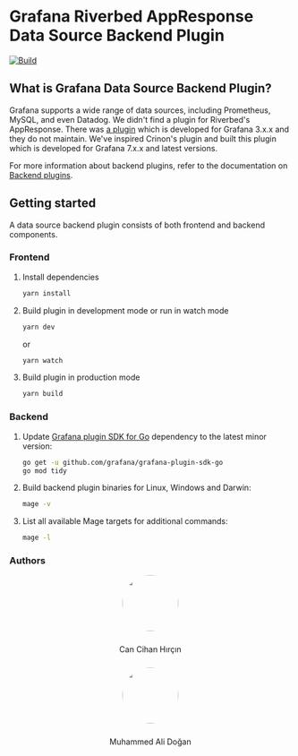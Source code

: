 # Grafana Riverbed AppResponse Data Source Backend Plugin 

[![Build](https://github.com/grafana/grafana-starter-datasource-backend/workflows/CI/badge.svg)](https://github.com/grafana/grafana-datasource-backend/actions?query=workflow%3A%22CI%22)

## What is Grafana Data Source Backend Plugin?

Grafana supports a wide range of data sources, including Prometheus, MySQL, and even Datadog. We didn't find a plugin for Riverbed's AppResponse. There was [a plugin](https://github.com/Crinon/grafana-riverbed-appresponse) which is developed for Grafana 3.x.x and they do not maintain. We've inspired Crinon's plugin and built this plugin which is developed for Grafana 7.x.x and latest versions. 

For more information about backend plugins, refer to the documentation on [Backend plugins](https://grafana.com/docs/grafana/latest/developers/plugins/backend/).

## Getting started

A data source backend plugin consists of both frontend and backend components.

### Frontend

1. Install dependencies

   ```bash
   yarn install
   ```

2. Build plugin in development mode or run in watch mode

   ```bash
   yarn dev
   ```

   or

   ```bash
   yarn watch
   ```

3. Build plugin in production mode

   ```bash
   yarn build
   ```

### Backend

1. Update [Grafana plugin SDK for Go](https://grafana.com/docs/grafana/latest/developers/plugins/backend/grafana-plugin-sdk-for-go/) dependency to the latest minor version:

   ```bash
   go get -u github.com/grafana/grafana-plugin-sdk-go
   go mod tidy
   ```

2. Build backend plugin binaries for Linux, Windows and Darwin:

   ```bash
   mage -v
   ```

3. List all available Mage targets for additional commands:

   ```bash
   mage -l
   ```

### Authors

<style>
.circular--square { border-radius: 50%; }
.item1 { grid-area: header; }
.item2 { grid-area: menu; }
.item3 { grid-area: main; }
.item4 { grid-area: right; }
.item5 { grid-area: footer; }

.grid-container {
  display: grid;
  grid-template-areas:
    'header header header header header header'
    'menu main main main right right'
    'menu footer footer footer footer footer';
  gap: 10px;
  padding: 10px;
}

.grid-container > div {
  text-align: center;
  padding: 20px 0px;
  font-size: 15px;
}
</style>

<div style="fluid">
<div style="text-align: center;">
   <img class="circular--square" align="center" width="100" height="100" src="https://media-exp1.licdn.com/dms/image/C4D03AQH_TCvtbY1tsg/profile-displayphoto-shrink_400_400/0/1516884661634?e=1654128000&v=beta&t=9ScpFD9OPFjVU_FX0ghb9fO0G4q0BUz7v9LA4WK1ZYg">
   <p style="padding: 10px;"> Can Cihan Hırçın </p>
</div>

<div style="text-align: center;">
   <img class="circular--square" align="center" width="100" height="100" src="https://media-exp1.licdn.com/dms/image/C4D03AQFfCmD3e-gnKQ/profile-displayphoto-shrink_400_400/0/1559579240964?e=1654128000&v=beta&t=oeq58CcbzMBaUqa8KWlgwb-yheBz03TIiKpynSEkSM0">
   <p style="padding: 10px;"> Muhammed Ali Doğan </p>
</div>
</div>

